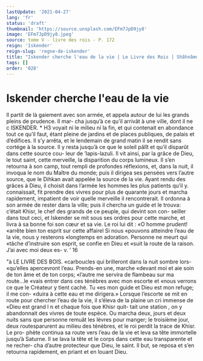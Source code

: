 ```yaml
---
lastUpdate: '2021-04-27'
lang: 'fr'
status: 'draft'
thumbnail: 'https://source.unsplash.com/EFm7JpD9jy8'
image: 'EFm7JpD9jy8.jpeg'
source: tome V - livre des rois - P. 172
reign: 'Iskender'
reign-slug: 'regne-de-iskender'
title: "Iskender cherche l'eau de la vie | Le Livre des Rois | Shâhnâmeh"
tags: []
order: '028'
---
```


# Iskender cherche l'eau de la vie

Il partit de là gaiement avec son armée, et appela
autour de lui les grands pleins de prudence. Il mar- cha jusqu’à ce qu’il arrivât à une ville, dont il ne
c
lSKENDER. \* H3 voyait ni le milieu ni la fin, et qui contenait en
abondance tout ce qu’il faut, étant pleine de jardins
et de places publiques, de palais et d’édifices. Il s’y
arrêta, et le lendemain de grand matin il se rendit sans cortége à la source. Il y resta jusqu’à ce que
le soleil pâlît et qu’il disparût dans cette source cou-
leur de ’lapis-lazuli. Il vit ainsi, par la grâce de Dieu, le tout saint, cette merveille, la disparition du corps lumineux. Il s’en retourna à son camp, tout rempli de profondes réflexions, et, dans la nuit, il invoqua le nom du Maître du monde; puis il dirigea ses pensées vers l’autre source, que le Dihkan avait appelée la source de la vie. Ayant rendu des grâces
à Dieu, il choisit dans l’armée les hommes les plus patients qu’il y. connaissait, fit prendre des vivres pour plus de quarante jours et marcha rapidement, impatient de voir quelle merveille il rencontrerait. Il ordonna à son armée de rester dans la ville; puis
il chercha un guide et le trouva: c’était Khisr, le
chef des grands de ce peuple, qui devint son con- seiller dans tout ceci, et Iskender se mit sous ses ordres pour cette marche, et livra à sa bonne foi son cœur et sa vie. Le roi lui dit : «O homme prudent! «arrête bien ton esprit sur cette affairel Si nous «pouvons atteindre l’eau de la vie, nous y resterons «longtemps en adoration. Personne ne meurt qui «tâche d’instruire son esprit, se confie en Dieu et
«suit la route de la raison. J’ai avec moi deux es-
v. ’ 16

"à LE LIVRE DES BOIS.
«carboucles qui brilleront dans la nuit sombre lors- «qu’elles apercevront l’eau. Prends-en une, marche «devant moi et aie soin de ton âme et de ton corps; «l’autre me servira de flambeau sur ma route...le «vais entrer dans ces ténèbres avec mon escorte et «nous verrons ce que le Créateur y tient caché. Tu
«es mon guide et Dieu est mon refuge; il me con- «duira à cette eau et me dirigera.»
Lorsque l’escorte se mit en route pour chercher l’eau de la vie, il s’éleva de la plaine un cri immense
de «Dieu est grand l n et chaque fois que Khisr quit- tait une station , on y abandonnait des vivres de toute espèce. Ou marcha deux, jours et deux nuits sans que personne remuât les lèvres pour manger; le troisième jour, deux routesparurent au milieu des ténèbres, et le roi perdit la trace de Khisr. Le pro- phète continua sa route vers l’eau de la vie et leva
sa tête immortelle jusqu’à Saturne. Il se lava la tête
et le corps dans cette eau transparente et ne recher- cha d’autre protecteur que Dieu, le saint. Il but, se reposa et s’en retourna rapidement, en priant et en louant Dieu.
